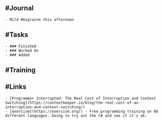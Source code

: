 ## #Journal
	- Mild #migraine this afternoon
## #Tasks
	- ### Finished
	- ### Worked On
	- ### Added
## #Training
## #Links
	- [Programmer Interrupted: The Real Cost of Interruption and Context Switching](https://contextkeeper.io/blog/the-real-cost-of-an-interruption-and-context-switching/)
	- [exercism](https://exercism.org/) - Free programming training on 66 different languages. Going to try out the C# and see if it's ok.